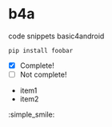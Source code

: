 # b4a
code snippets basic4android

```b4a
pip install foobar
```

- [x] Complete!
- [ ] Not complete!

- item1
- item2

:simple_smile:
